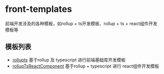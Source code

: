 # front-templates
前端开发涉及的各种模板，如rollup + ts开发模板、rollup + ts + react组件开发模板等

## 模板列表
- [rollupts](https://github.com/pf12345/front-templates/tree/master/packages/rollupts/README.md) 基于rollup 及 typescript 进行前端基础库开发模板
- [rollupTsReactComponent](https://github.com/pf12345/front-templates/tree/master/packages/rollupTsReactComponent/README.md) 基于rollup + typescript 进行 react组件开发模板